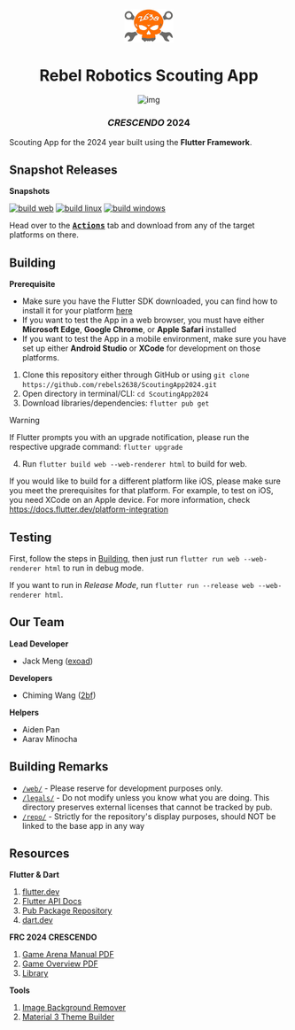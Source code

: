 <div align="center">
<img src="repo/assets/logo.png" width=88 />
<br/>
<h1>Rebel Robotics Scouting App</h1>
    <img alt="img" src="https://img.shields.io/badge/Flutter-%2302569B.svg?style=for-the-badge&logo=Flutter&logoColor=white" />
<h3><em>CRESCENDO</em> 2024</h3>
</div>

Scouting App for the 2024 year built using the **Flutter Framework**.


## Snapshot Releases

**Snapshots**

[![build web](https://github.com/rebels2638/ScoutingApp/actions/workflows/builder.yml/badge.svg)](https://github.com/rebels2638/ScoutingApp/actions/workflows/builder.yml) [![build linux](https://github.com/rebels2638/ScoutingApp/actions/workflows/builder2.yml/badge.svg)](https://github.com/rebels2638/ScoutingApp/actions/workflows/builder2.yml) [![build windows](https://github.com/rebels2638/ScoutingApp/actions/workflows/builder3.yml/badge.svg)](https://github.com/rebels2638/ScoutingApp/actions/workflows/builder3.yml)

Head over to the <a href="https://github.com/rebels2638/ScoutingApp/actions"><kbd>**Actions**</kbd></a> tab and download from any of the target platforms on there. 



## Building

**Prerequisite**
* Make sure you have the Flutter SDK downloaded, you can find how to install it for your platform [here](https://docs.flutter.dev/get-started/install)
* If you want to test the App in a web browser, you must have either **Microsoft Edge**, **Google Chrome**, or **Apple Safari** installed
* If you want to test the App in a mobile environment, make sure you have set up either **Android Studio** or **XCode** for development on those platforms.

1. Clone this repository either through GitHub or using `git clone https://github.com/rebels2638/ScoutingApp2024.git`
2. Open directory in terminal/CLI: `cd ScoutingApp2024`
3. Download libraries/dependencies: `flutter pub get`
> [!WARNING]
> If Flutter prompts you with an upgrade notification, please run the respective upgrade command: `flutter upgrade`
4. Run `flutter build web --web-renderer html` to build for web.

If you would like to build for a different platform like iOS, please make sure you meet the prerequisites for that platform. For example, to test on iOS, you need XCode on an Apple device. For more information, check https://docs.flutter.dev/platform-integration

## Testing

First, follow the steps in [Building](#building), then just run `flutter run web --web-renderer html` to run in debug mode.

If you want to run in *Release Mode*, run `flutter run --release web --web-renderer html`.


## Our Team

**Lead Developer** 
    
* Jack Meng ([exoad](https://github.com/exoad))

**Developers** 

* Chiming Wang ([2bf](https://github.com/2bf))

**Helpers** 

* Aiden Pan
* Aarav Minocha

## Building Remarks

* [`/web/`](./web/) - Please reserve for development purposes only.
* [`/legals/`](/legals/) - Do not modify unless you know what you are doing. This directory preserves external licenses that cannot be tracked by pub.
* [`/repo/`](./repo/) - Strictly for the repository's display purposes, should NOT be linked to the base app in any way

## Resources

**Flutter & Dart**

1. [flutter.dev](https://flutter.dev)
2. [Flutter API Docs](https://api.flutter.dev/)
3. [Pub Package Repository](https://pub.dev/)
4. [dart.dev](https://dart.dev)

**FRC 2024 CRESCENDO**

1. [Game Arena Manual PDF](http://firstfrc.blob.core.windows.net/frc2024/Manual/Sections/2024GameManual-05ARENA.pdf)
2. [Game Overview PDF](http://firstfrc.blob.core.windows.net/frc2024/Manual/Sections/2024GameManual-04GameOverview.pdf)
3. [Library](https://www.firstinspires.org/resource-library/frc/competition-manual-qa-system)

**Tools**

1. [Image Background Remover](https://www.remove.bg/)
2. [Material 3 Theme Builder](https://m3.material.io/theme-builder)
